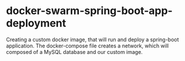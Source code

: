 # docker-swarm-spring-boot-app-deployment
Creating a custom docker image, that will run and deploy a spring-boot application. The docker-compose file creates a network, which will composed of a MySQL database and our custom image. 
